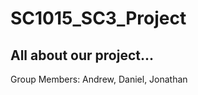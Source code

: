 # SC1015_SC3_Project

## All about our project...











Group Members: Andrew, Daniel, Jonathan
